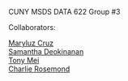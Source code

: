 CUNY MSDS DATA 622 Group #3

Collaborators:

[Maryluz Cruz](https://github.com/Luz917)  
[Samantha Deokinanan](https://github.com/greeneyefirefly/)  
[Tony Mei](https://github.com/Sizzlo)   
[Charlie Rosemond](https://github.com/chrosemo) 
